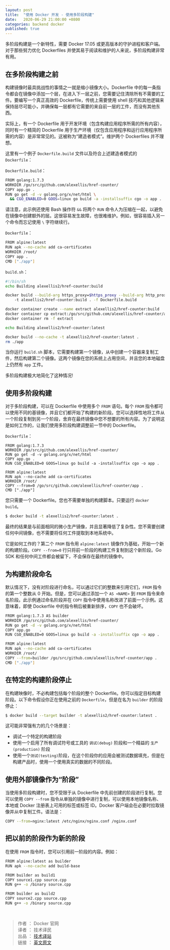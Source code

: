 ```yaml
---
layout: post
title:  "使用 Docker 开发 - 使用多阶段构建"
date:   2020-06-29 21:00:00 +0800
categories: backend docker
published: true
---
```


多阶段构建是一个新特性，需要 Docker 17.05 或更高版本的守护进程和客户端。对于那些努力优化 Dockerfiles 并使其易于阅读和维护的人来说，多阶段构建非常有用。

## 在多阶段构建之前

构建镜像时最具挑战性的事情之一就是缩小镜像大小。Dockerfile 中的每一条指令都会在镜像中添加一个层，在进入下一层之前，您需要记住清除所有不需要的工件。要编写一个真正高效的 Dockerfile，传统上需要使用 shell 技巧和其他逻辑来保持层尽可能小，并确保每一层都有它需要的来自前一层的工件，而没有其他东西。

实际上，有一个 Dockerfile 用于开发环境（包含构建应用程序所需的所有内容），同时有一个精简的 Dockerfile 用于生产环境（仅包含应用程序和运行应用程序所需的内容）是非常常见的。这被称为“建造者模式”。维护两个 Dockerfiles 并不理想。

这里有一个例子 `Dockerfile.build` 文件以及符合上述建造者模式的 `Dockerfile`：

`Dockerfile.build`：

```BASH
FROM golang:1.7.3
WORKDIR /go/src/github.com/alexellis/href-counter/
COPY app.go .
RUN go get -d -v golang.org/x/net/html \
  && CGO_ENABLED=0 GOOS=linux go build -a -installsuffix cgo -o app .
```

请注意，此示例还使用 Bash 操作符 `&&` 将两个 `RUN` 命令人为压缩在一起，以避免在镜像中创建额外的层。这很容易发生故障，也很难维护。例如，很容易插入另一个命令而忘记使用 `\` 字符继续行。

`Dockerfile`：

```BASH
FROM alpine:latest  
RUN apk --no-cache add ca-certificates
WORKDIR /root/
COPY app .
CMD ["./app"]  
```

`build.sh`：

```BASH
#!/bin/sh
echo Building alexellis2/href-counter:build

docker build --build-arg https_proxy=$https_proxy --build-arg http_proxy=$http_proxy \  
    -t alexellis2/href-counter:build . -f Dockerfile.build

docker container create --name extract alexellis2/href-counter:build  
docker container cp extract:/go/src/github.com/alexellis/href-counter/app ./app  
docker container rm -f extract

echo Building alexellis2/href-counter:latest

docker build --no-cache -t alexellis2/href-counter:latest .
rm ./app
```

当你运行 `build.sh` 脚本，它需要构建第一个镜像，从中创建一个容器来复制工件，然后构建第二个镜像。这两个镜像在您的系统上占用空间，并且您的本地磁盘上仍然有 `app` 工件。

多阶段构建极大地简化了这种情况!

## 使用多阶段构建

对于多阶段构建，可以在 Dockerfile 中使用多个 `FROM` 语句。每个 `FROM` 指令都可以使用不同的基镜像，并且它们都开始了构建的新阶段。您可以选择性地将工件从一个阶段复制到另一个阶段，舍弃在最终镜像中您不想要的所有内容。为了说明这是如何工作的，让我们使用多阶段构建调整前一节中的 Dockerfile。

`Dockerfile`：

```
FROM golang:1.7.3
WORKDIR /go/src/github.com/alexellis/href-counter/
RUN go get -d -v golang.org/x/net/html  
COPY app.go .
RUN CGO_ENABLED=0 GOOS=linux go build -a -installsuffix cgo -o app .

FROM alpine:latest  
RUN apk --no-cache add ca-certificates
WORKDIR /root/
COPY --from=0 /go/src/github.com/alexellis/href-counter/app .
CMD ["./app"]  
```

您只需要一个 Dockerfile。您也不需要单独的构建脚本。只要运行 `docker build`。

```BASH
$ docker build -t alexellis2/href-counter:latest .
```

最终的结果是与前面相同的微小生产镜像，并且显著降低了复杂性。您不需要创建任何中间镜像，也不需要将任何工件提取到本地系统中。

它是如何工作的？第二个 `FROM` 指令用 `alpine:latest` 镜像作为基础，开始一个新的构建阶段。`COPY --from=0` 行只将前一阶段的构建工件复制到这个新阶段。Go SDK 和任何中间工件都会被留下，不会保存在最终的镜像中。

## 为构建阶段命名

默认情况下，没有对阶段进行命名，可以通过它们的整数来引用它们，`FROM` 指令的第一个整数从 0 开始。但是，您可以通过添加一个 `AS <NAME>` 到 `FROM` 指令来命名阶段。此示例通过命名阶段并在 `COPY` 指令中使用名称改进了前面一个示例。这意味着，即使 Dockerfile 中的指令稍后被重新排序，`COPY` 也不会破坏。

```BASH
FROM golang:1.7.3 AS builder
WORKDIR /go/src/github.com/alexellis/href-counter/
RUN go get -d -v golang.org/x/net/html  
COPY app.go    .
RUN CGO_ENABLED=0 GOOS=linux go build -a -installsuffix cgo -o app .

FROM alpine:latest  
RUN apk --no-cache add ca-certificates
WORKDIR /root/
COPY --from=builder /go/src/github.com/alexellis/href-counter/app .
CMD ["./app"]  
```

## 在特定的构建阶段停止

在构建映像时，不必构建包括每个阶段的整个 Dockerfile。你可以指定目标构建阶段。以下命令假设你正在使用之前的 `Dockerfile`，但是在名为 `builder` 的阶段停止：

```BASH
$ docker build --target builder -t alexellis2/href-counter:latest .
```

这可能非常强有力的几个场景是：
- 调试一个特定的构建阶段
- 使用一个启用了所有调试符号或工具的 `调试(debug)` 阶段和一个精益的 `生产(production)` 阶段
- 使用一个`测试(testing)`阶段，在这个阶段你的应用会被测试数据填充，但是在构建产品时，使用一个使用真实的数据的不同阶段。

## 使用外部镜像作为“阶段”

当使用多阶段构建时，您不受限于从 Dockerfile 中先前创建的阶段进行复制。您可以使用 `COPY --from` 指令从单独的镜像中进行复制，可以使用本地镜像名称、本地或 Docker 注册表上可用的标签或标签 ID。Docker 客户端会在必要时拉取镜像并从中复制工件。语法是：

```BASH
COPY --from=nginx:latest /etc/nginx/nginx.conf /nginx.conf
```

## 把以前的阶段作为新的阶段

在使用 `FROM` 指令时，您可以引用前一阶段的内容。例如：

```BASH
FROM alpine:latest as builder
RUN apk --no-cache add build-base

FROM builder as build1
COPY source1.cpp source.cpp
RUN g++ -o /binary source.cpp

FROM builder as build2
COPY source2.cpp source.cpp
RUN g++ -o /binary source.cpp
```


<br/>

> 作者 ： Docker 官网 <br/>
> 译者 ： 技术译民 <br/>
> 出品 ： [技术译站](https://ittranslator.cn/) <br/>
> 链接 ： [英文原文](https://docs.docker.com/develop/develop-images/multistage-build/)
